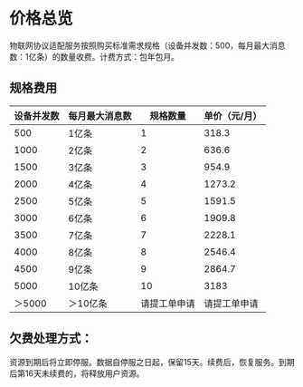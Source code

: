# 价格总览

 物联网协议适配服务按照购买标准需求规格（设备并发数：500，每月最大消息数：1亿条）的数量收费。计费方式：包年包月。
 
 ## 规格费用
 
| 设备并发数  | 每月最大消息数   | 规格数量       | 单价（元/月） |
| ---------- | -------------- | -------------- | ------------ |
| 500        | 1亿条          | 1              | 318.3        |
| 1000       | 2亿条          | 2              | 636.6        |
| 1500       | 3亿条          | 3              | 954.9        |
| 2000       | 4亿条          | 4              | 1273.2       |
| 2500       | 5亿条          | 5              | 1591.5       |
| 3000       | 6亿条          | 6              | 1909.8       |
| 3500       | 7亿条          | 7              | 2228.1       |
| 4000       | 8亿条          | 8              | 2546.4       |
| 4500       | 9亿条          | 9              | 2864.7       |
| 5000       | 10亿条         | 10             | 3183         |
| ＞5000     | ＞10亿条       | 请提工单申请   | 请提工单申请    |

## 欠费处理方式：
资源到期后将立即停服。数据自停服之日起，保留15天。续费后，恢复服务。到期后第16天未续费的，将释放用户资源。
